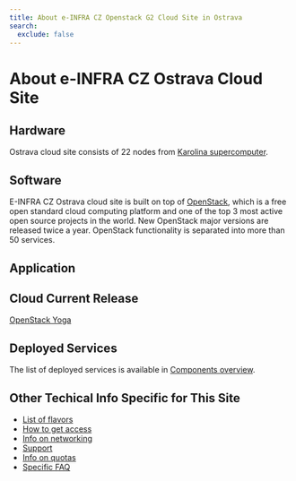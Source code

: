 ```yaml
---
title: About e-INFRA CZ Openstack G2 Cloud Site in Ostrava
search:
  exclude: false
---
```


# About e-INFRA CZ Ostrava Cloud Site

## Hardware

Ostrava cloud site consists of 22 nodes from [Karolina supercomputer](../../../supercomputing/karolina/compute-nodes/#cloud-compute-node).

## Software

E-INFRA CZ Ostrava cloud site is built on top of [OpenStack](https://www.openstack.org/), which is a free open standard cloud computing platform
and one of the top 3 most active open source projects in the world. New OpenStack major versions are
released twice a year. OpenStack functionality is separated into more than 50 services.

## Application


## Cloud Current Release

[OpenStack Yoga](https://www.openstack.org/software/yoga/)

## Deployed Services

The list of deployed services is available in [Components overview](./openstack-components.md).

## Other Techical Info Specific for This Site

 * [List of flavors](./flavors.md)
 * [How to get access](./get-access.md)
 * [Info on networking](./networking.md)
 * [Support](./get-support.md)
 * [Info on quotas](./quota-limits.md)
 * [Specific FAQ](./faq.md)
